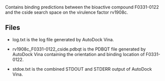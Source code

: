Contains binding predictions between the bioactive compound F0331-0122 and the cside search space on the virulence factor rv1908c.

## Files

- log.txt is the log file generated by AutoDock Vina.

- rv1908c_F0331-0122_cside.pdbqt is the PDBQT file generated by AutoDock Vina containing the orientation and binding location of F0331-0122.

- stdoe.txt is the combined STDOUT and STDERR output of AutoDock Vina.

